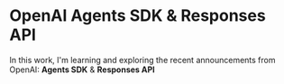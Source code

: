 # OpenAI Agents SDK & Responses API

In this work, I'm learning and exploring the recent announcements from
OpenAI: **Agents SDK** & **Responses API**